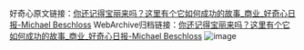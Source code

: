 好奇心原文链接：[你还记得宝丽来吗？这里有个它如何成功的故事_商业_好奇心日报-Michael Beschloss](https://www.qdaily.com/articles/11749.html)
WebArchive归档链接：[你还记得宝丽来吗？这里有个它如何成功的故事_商业_好奇心日报-Michael Beschloss](http://web.archive.org/web/20170727060237/http://www.qdaily.com:80/articles/11749.html)
![image](http://ww3.sinaimg.cn/large/007d5XDply1g3wajz3aoaj30u04bcqv5)